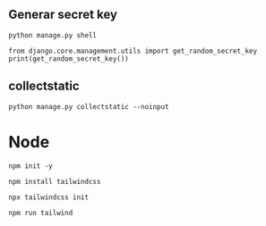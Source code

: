 ## Generar secret key
```
python manage.py shell
```
```
from django.core.management.utils import get_random_secret_key
print(get_random_secret_key())
```

## collectstatic
```
python manage.py collectstatic --noinput
```

# Node
```
npm init -y
```
```
npm install tailwindcss
```
```
npx tailwindcss init
```
```
npm run tailwind
```